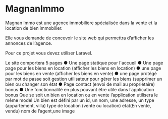 # MagnanImmo
Magnan Immo est une agence immobilière spécialisée dans la vente et la location de bien immobilier. 

Elle vous demande de concevoir le site web qui permettra d’afficher les annonces de l’agence. 

Pour ce projet vous devez utiliser Laravel.

Le site comportera 5 pages
● Une page statique pour l'accueil
● Une page page pour les biens en location (afficher les biens en location)
● une page pour les biens en vente (afficher les biens en vente)
● une page protégé par mot de passe soit gestion utilisateur pour gérer les biens
(supprimer un bien ou changer son état
● Page contact (envoi de mail au propriétaire) bonus
● Une fonctionnalité en plus pouvant être utile dans l’application bonus
Que se soit un bien en location ou en vente l’application utilisera le même model
Un bien est défini par un id, un nom, une adresse, un type (appartement, villa) type de
location (vente ou location) etat(En vente, vendu) nom de l’agent,une image
